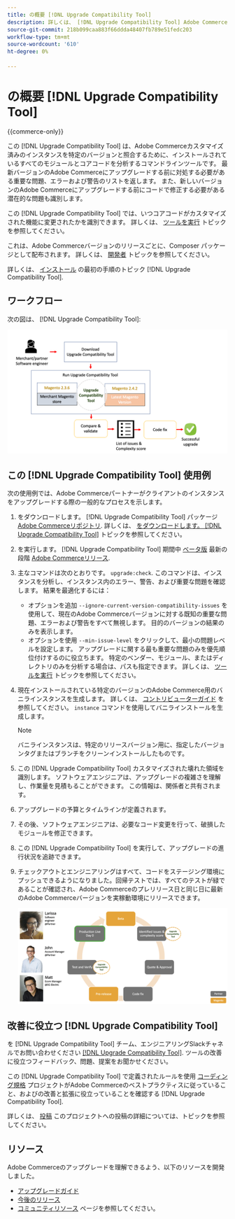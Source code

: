```yaml
---
title: の概要 [!DNL Upgrade Compatibility Tool]
description: 詳しくは、 [!DNL Upgrade Compatibility Tool] Adobe Commerceプロジェクトに役立つ情報です。
source-git-commit: 218b099caa883f66ddda48407fb789e51fedc203
workflow-type: tm+mt
source-wordcount: '610'
ht-degree: 0%

---
```



# の概要 [!DNL Upgrade Compatibility Tool]

{{commerce-only}}

この [!DNL Upgrade Compatibility Tool] は、Adobe Commerceカスタマイズ済みのインスタンスを特定のバージョンと照合するために、インストールされているすべてのモジュールとコアコードを分析するコマンドラインツールです。 最新バージョンのAdobe Commerceにアップグレードする前に対処する必要がある重要な問題、エラーおよび警告のリストを返します。 また、新しいバージョンのAdobe Commerceにアップグレードする前にコードで修正する必要がある潜在的な問題も識別します。

この [!DNL Upgrade Compatibility Tool] では、いつコアコードがカスタマイズされた機能に変更されたかを識別できます。 詳しくは、 [ツールを実行](../upgrade-compatibility-tool/run.md) トピックを参照してください。

これは、Adobe Commerceバージョンのリリースごとに、Composer パッケージとして配布されます。 詳しくは、 [開発者](../upgrade-compatibility-tool/developer.md) トピックを参照してください。

詳しくは、 [インストール](../upgrade-compatibility-tool/install.md) の最初の手順のトピック [!DNL Upgrade Compatibility Tool].

## ワークフロー

次の図は、 [!DNL Upgrade Compatibility Tool]:

![[!DNL Upgrade Compatibility Tool] 図](../../assets/upgrade-guide/mvp-diagram-v3.png)

## この [!DNL Upgrade Compatibility Tool] 使用例

次の使用例では、Adobe Commerceパートナーがクライアントのインスタンスをアップグレードする際の一般的なプロセスを示します。

1. をダウンロードします。 [!DNL Upgrade Compatibility Tool] パッケージ [Adobe Commerceリポジトリ](https://repo.magento.com/). 詳しくは、 [をダウンロードします。 [!DNL Upgrade Compatibility Tool]](../upgrade-compatibility-tool/install.md#download-the-upgrade-compatibility-tool) トピックを参照してください。
1. を実行します。 [!DNL Upgrade Compatibility Tool] 期間中 [ベータ版](https://devdocs.magento.com/release/beta-program.html) 最新の段階 [Adobe Commerceリリース](https://devdocs.magento.com/release/).
1. 主なコマンドは次のとおりです。 `upgrade:check`. このコマンドは、インスタンスを分析し、インスタンス内のエラー、警告、および重要な問題を確認します。 結果を最適化するには：

   - オプションを追加 `--ignore-current-version-compatibility-issues` を使用して、現在のAdobe Commerceバージョンに対する既知の重要な問題、エラーおよび警告をすべて無視します。 目的のバージョンの結果のみを表示します。
   - オプションを使用 `--min-issue-level` をクリックして、最小の問題レベルを設定します。 アップグレードに関する最も重要な問題のみを優先順位付けするのに役立ちます。 特定のベンダー、モジュール、またはディレクトリのみを分析する場合は、パスも指定できます。 詳しくは、 [ツールを実行](https://experienceleague.adobe.com/docs/commerce-operations/upgrade-guide/upgrade-compatibility-tool/run.html?lang=en) トピックを参照してください。

1. 現在インストールされている特定のバージョンのAdobe Commerce用のバニラインスタンスを生成します。 詳しくは、 [コントリビューターガイド](https://devdocs.magento.com/contributor-guide/contributing.html#vanilla-pr) を参照してください。 `instance` コマンドを使用してバニラインストールを生成します。

   >[!NOTE]
   >
   >バニラインスタンスは、特定のリリースバージョン用に、指定したバージョンタグまたはブランチをクリーンインストールしたものです。

1. この [!DNL Upgrade Compatibility Tool] カスタマイズされた壊れた領域を識別します。 ソフトウェアエンジニアは、アップグレードの複雑さを理解し、作業量を見積もることができます。 この情報は、関係者と共有されます。
1. アップグレードの予算とタイムラインが定義されます。
1. その後、ソフトウェアエンジニアは、必要なコード変更を行って、破損したモジュールを修正できます。
1. この [!DNL Upgrade Compatibility Tool] を実行して、アップグレードの進行状況を追跡できます。
1. チェックアウトとエンジニアリングはすべて、コードをステージング環境にプッシュできるようになりました。回帰テストでは、すべてのテストが緑であることが確認され、Adobe Commerceのプレリリース日と同じ日に最新のAdobe Commerceバージョンを実稼動環境にリリースできます。

   ![[!DNL Upgrade Compatibility Tool] audience](../../assets/upgrade-guide/audience-uct-v3.png)

## 改善に役立つ [!DNL Upgrade Compatibility Tool]

を [!DNL Upgrade Compatibility Tool] チーム、エンジニアリングSlackチャネルでお問い合わせください [[!DNL Upgrade Compatibility Tool]](https://magentocommeng.slack.com/archives/C019Y143U9F). ツールの改善に役立つフィードバック、問題、提案をお聞かせください。

この [!DNL Upgrade Compatibility Tool] で定義されたルールを使用 [コーディング規格](https://devdocs.magento.com/guides/v2.4/coding-standards/bk-coding-standards.html) プロジェクトがAdobe Commerceのベストプラクティスに従っていること、およびの改善と拡張に役立っていることを確認する [!DNL Upgrade Compatibility Tool].

詳しくは、 [投稿](https://devdocs.magento.com/guides/v2.4/coding-standards/contributing.html)  このプロジェクトへの投稿の詳細については、トピックを参照してください。

## リソース

Adobe Commerceのアップグレードを理解できるよう、以下のリソースを開発しました。

- [アップグレードガイド](https://experienceleague.adobe.com/docs/commerce-operations/upgrade-guide/overview.html)
- [今後のリリース](https://devdocs.magento.com/release/)
- [コミュニティリソース](https://devdocs.magento.com/community/resources/resources.html) ページを参照してください。
